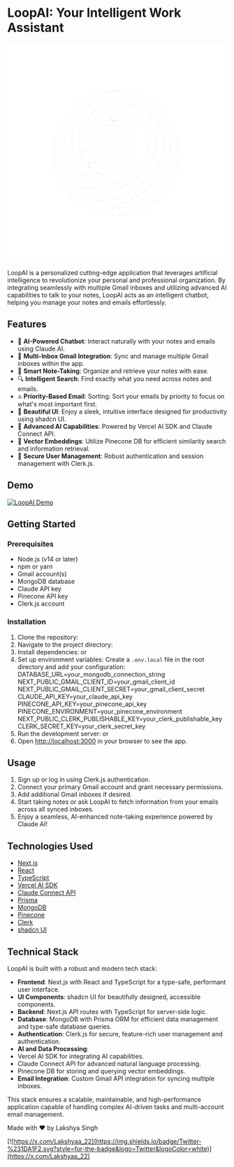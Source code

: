 # LoopAI: Your Intelligent Work Assistant

![LoopAI Logo](public/LoopLogoFinal.png)

LoopAI is a personalized cutting-edge application that leverages artificial intelligence to revolutionize your personal and professional organization. By integrating seamlessly with multiple Gmail inboxes and utilizing advanced AI capabilities to talk to your notes, LoopAI acts as an intelligent chatbot, helping you manage your notes and emails effortlessly.

## Features

- 🤖 **AI-Powered Chatbot**: Interact naturally with your notes and emails using Claude AI.
- 📧 **Multi-Inbox Gmail Integration**: Sync and manage multiple Gmail inboxes within the app.
- 📝 **Smart Note-Taking**: Organize and retrieve your notes with ease.
- 🔍 **Intelligent Search**: Find exactly what you need across notes and emails.
- 🔝 **Priority-Based Email**: Sorting: Sort your emails by priority to focus on what's most important first.
- 🎨 **Beautiful UI**: Enjoy a sleek, intuitive interface designed for productivity using shadcn UI.
- 🧠 **Advanced AI Capabilities**: Powered by Vercel AI SDK and Claude Connect API.
- 🔗 **Vector Embeddings**: Utilize Pinecone DB for efficient similarity search and information retrieval.
- 🔐 **Secure User Management**: Robust authentication and session management with Clerk.js.

## Demo

[![LoopAI Demo](https://img.youtube.com/vi/b5hCgVp_Ek8/0.jpg)](https://www.youtube.com/watch?v=b5hCgVp_Ek8)

## Getting Started


### Prerequisites

- Node.js (v14 or later)
- npm or yarn
- Gmail account(s)
- MongoDB database
- Claude API key
- Pinecone API key
- Clerk.js account

### Installation

1. Clone the repository:
2. Navigate to the project directory:
3. Install dependencies:
or
4. Set up environment variables:
Create a `.env.local` file in the root directory and add your configuration:
DATABASE_URL=your_mongodb_connection_string
NEXT_PUBLIC_GMAIL_CLIENT_ID=your_gmail_client_id
NEXT_PUBLIC_GMAIL_CLIENT_SECRET=your_gmail_client_secret
CLAUDE_API_KEY=your_claude_api_key
PINECONE_API_KEY=your_pinecone_api_key
PINECONE_ENVIRONMENT=your_pinecone_environment
NEXT_PUBLIC_CLERK_PUBLISHABLE_KEY=your_clerk_publishable_key
CLERK_SECRET_KEY=your_clerk_secret_key
5. Run the development server:
or
6. Open [http://localhost:3000](http://localhost:3000) in your browser to see the app.

## Usage

1. Sign up or log in using Clerk.js authentication.
2. Connect your primary Gmail account and grant necessary permissions.
3. Add additional Gmail inboxes if desired.
4. Start taking notes or ask LoopAI to fetch information from your emails across all synced inboxes.
5. Enjoy a seamless, AI-enhanced note-taking experience powered by Claude AI!

## Technologies Used

- [Next.js](https://nextjs.org/)
- [React](https://reactjs.org/)
- [TypeScript](https://www.typescriptlang.org/)
- [Vercel AI SDK](https://sdk.vercel.ai/)
- [Claude Connect API](https://www.anthropic.com)
- [Prisma](https://www.prisma.io/)
- [MongoDB](https://www.mongodb.com/)
- [Pinecone](https://www.pinecone.io/)
- [Clerk](https://clerk.dev/)
- [shadcn UI](https://ui.shadcn.com/)

## Technical Stack

LoopAI is built with a robust and modern tech stack:

- **Frontend**: Next.js with React and TypeScript for a type-safe, performant user interface.
- **UI Components**: shadcn UI for beautifully designed, accessible components.
- **Backend**: Next.js API routes with TypeScript for server-side logic.
- **Database**: MongoDB with Prisma ORM for efficient data management and type-safe database queries.
- **Authentication**: Clerk.js for secure, feature-rich user management and authentication.
- **AI and Data Processing**:
- Vercel AI SDK for integrating AI capabilities.
- Claude Connect API for advanced natural language processing.
- Pinecone DB for storing and querying vector embeddings.
- **Email Integration**: Custom Gmail API integration for syncing multiple inboxes.

This stack ensures a scalable, maintainable, and high-performance application capable of handling complex AI-driven tasks and multi-account email management.


Made with ❤️ by Lakshya Singh

[![https://x.com/Lakshyaa_22](https://img.shields.io/badge/Twitter-%231DA1F2.svg?style=for-the-badge&logo=Twitter&logoColor=white)](https://x.com/Lakshyaa_22)